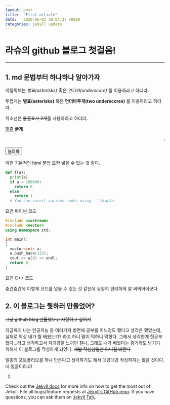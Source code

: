 ```yaml
---
layout: post
title:  "First article"
date:   2020-06-03 10:04:27 +0900
categories: jekyll update
---
```

# 라슈의 github 블로그 첫걸음!
---
## <b>1. md 문법부터 하나하나 알아가자</b>

이텔릭체는 *별표(asterisks)* 혹은 _언더바(underscore)_ 를 이용하라고 하더라.

두껍게는 **별표(asterisks)** 혹은 __언더바두개(two underscores)__ 를 이용하라고 하더라.

취소선은 ~~물결표시 2개~~를 사용하라고 하더라.

<u>밑줄</u> <b>굵게</b>

<marquee>ㅎㅎㅎㅎㅎㅎㅎㅎㅎㅎㅎㅎ</marquee>

<button>눌러봐</button>

이런 기본적인 html 문법 또한 넣을 수 있는 것 같다.

```Python
def f(a):
  print(a)
  if a < 100000:
    return 0
  else
    return 1
  # You can insert various codes using ```blabla
```

요건 파이썬 코드

```C++
#include <iostream>
#include <vector>
using namespace std;

int main()
{
  vector<int> a;
  a.push_back(123);
  cout << a[0] << endl;
  return 0;
}
```
요건 C++ 코드

중간중간에 이렇게 코드를 넣을 수 있는 것 같은데 굉장히 편리하게 잘 써먹어야긋다






## <b>2. 이 블로그는 뭣하러 만들었어?</b>

~~그냥 github blog 만들었다고 자랑하고 싶어서~~

지금까지 나는 인공지능 등 여러가지 방면에 공부를 어느정도 했다고 생각은 했었는데, 실제로 막상 내가 뭘 배웠는가? 라고 하니 말이 턱하니 막혔다. 그래서 생각한게 헛공부했다...라고 생각하고서 자괴감을 느끼던 찰나, 그래도 내가 배웠다는 증거라도 남기기 위해서 이 블로그를 작성하게 되었다. ~~제발 작심삼일만 아니길 바란다~~

일종의 포트폴리오를 하나 만든다고 생각하기도 해서 대강대강 작성하지는 않을 것이다. 내 얼굴이라고!


2.

Check out the [Jekyll docs][jekyll-docs] for more info on how to get the most out of Jekyll. File all bugs/feature requests at [Jekyll’s GitHub repo][jekyll-gh]. If you have questions, you can ask them on [Jekyll Talk][jekyll-talk].

[jekyll-docs]: https://jekyllrb.com/docs/home
[jekyll-gh]:   https://github.com/jekyll/jekyll
[jekyll-talk]: https://talk.jekyllrb.com/
